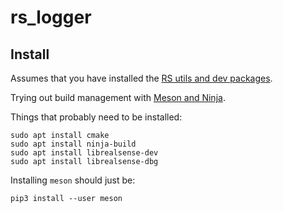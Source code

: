 # rs_logger
## Install

Assumes that you have installed the [RS utils and dev packages](https://github.com/IntelRealSense/librealsense).

Trying out build management with [Meson and Ninja](https://mesonbuild.com/Getting-meson.html).


Things that probably need to be installed:
```
sudo apt install cmake
sudo apt install ninja-build
sudo apt install librealsense-dev
sudo apt install librealsense-dbg
```

Installing `meson` should just be:
```
pip3 install --user meson
```

